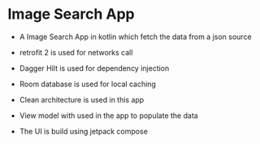 # Image Search App

* A Image Search App in kotlin which fetch the data from a json source
  
* retrofit 2 is used for networks call

* Dagger Hilt is used for dependency injection

* Room database is used for local caching

* Clean architecture is used in this app

* View model with used in the app to populate the data

* The UI is build using jetpack compose
